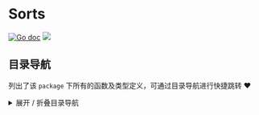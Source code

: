 # Sorts

[![Go doc](https://img.shields.io/badge/go.dev-reference-brightgreen?logo=go&logoColor=white&style=flat)](https://pkg.go.dev/github.com/kercylan98/minotaur/sorts)
![](https://img.shields.io/badge/Email-kercylan@gmail.com-green.svg?style=flat)




## 目录导航
列出了该 `package` 下所有的函数及类型定义，可通过目录导航进行快捷跳转 ❤️
<details>
<summary>展开 / 折叠目录导航</summary>


> 包级函数定义

|函数名称|描述
|:--|:--
|[Topological](#Topological)|拓扑排序是一种对有向图进行排序的算法，它可以用来解决一些依赖关系的问题，比如计算字段的依赖关系。拓扑排序会将存在依赖关系的元素进行排序，使得依赖关系的元素总是排在被依赖的元素之前。


***
## 详情信息
#### func Topological(slice S, queryIndexHandler func (item V)  Index, queryDependsHandler func (item V)  []Index)  S,  error
<span id="Topological"></span>
> 拓扑排序是一种对有向图进行排序的算法，它可以用来解决一些依赖关系的问题，比如计算字段的依赖关系。拓扑排序会将存在依赖关系的元素进行排序，使得依赖关系的元素总是排在被依赖的元素之前。
>   - slice: 需要排序的切片
>   - queryIndexHandler: 用于查询切片中每个元素的索引
>   - queryDependsHandler: 用于查询切片中每个元素的依赖关系，返回的是一个索引切片，如果没有依赖关系，那么返回空切片
> 
> 该函数在存在循环依赖的情况下将会返回 ErrCircularDependencyDetected 错误

示例代码：
```go

func ExampleTopological() {
	type Item struct {
		ID      int
		Depends []int
	}
	var items = []Item{{ID: 2, Depends: []int{4}}, {ID: 1, Depends: []int{2, 3}}, {ID: 3, Depends: []int{4}}, {ID: 4, Depends: []int{5}}, {ID: 5, Depends: []int{}}}
	var sorted, err = sorts.Topological(items, func(item Item) int {
		return item.ID
	}, func(item Item) []int {
		return item.Depends
	})
	if err != nil {
		return
	}
	for _, item := range sorted {
		fmt.Println(item.ID, "|", item.Depends)
	}
}

```

<details>
<summary>查看 / 收起单元测试</summary>


```go

func TestTopological(t *testing.T) {
	type Item struct {
		ID      int
		Depends []int
	}
	var items = []Item{{ID: 2, Depends: []int{4}}, {ID: 1, Depends: []int{2, 3}}, {ID: 3, Depends: []int{4}}, {ID: 4, Depends: []int{5}}, {ID: 5, Depends: []int{}}}
	var sorted, err = sorts.Topological(items, func(item Item) int {
		return item.ID
	}, func(item Item) []int {
		return item.Depends
	})
	if err != nil {
		t.Error(err)
		return
	}
	for _, item := range sorted {
		t.Log(item.ID, "|", item.Depends)
	}
}

```


</details>


<details>
<summary>查看 / 收起基准测试</summary>


```go

func BenchmarkTopological(b *testing.B) {
	type Item struct {
		ID      int
		Depends []int
	}
	var items = []Item{{ID: 2, Depends: []int{4}}, {ID: 1, Depends: []int{2, 3}}, {ID: 3, Depends: []int{4}}, {ID: 4, Depends: []int{5}}, {ID: 5, Depends: []int{}}}
	b.ResetTimer()
	for i := 0; i < b.N; i++ {
		_, err := Topological(items, func(item Item) int {
			return item.ID
		}, func(item Item) []int {
			return item.Depends
		})
		if err != nil {
			b.Error(err)
			return
		}
	}
}

```


</details>


***
